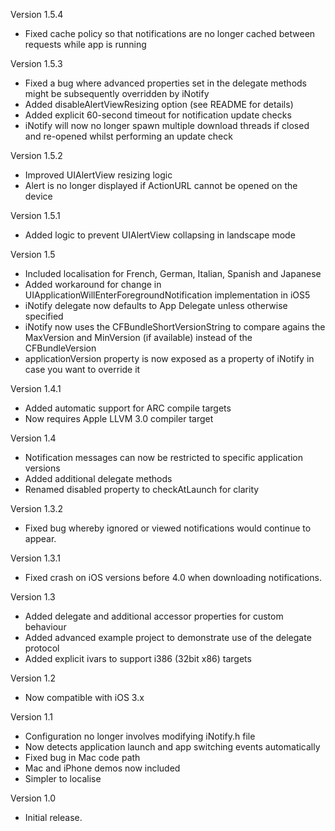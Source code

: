 Version 1.5.4

- Fixed cache policy so that notifications are no longer cached between requests while app is running

Version 1.5.3

- Fixed a bug where advanced properties set in the delegate methods might be subsequently overridden by iNotify
- Added disableAlertViewResizing option (see README for details)
- Added explicit 60-second timeout for notification update checks
- iNotify will now no longer spawn multiple download threads if closed and re-opened whilst performing an update check

Version 1.5.2

- Improved UIAlertView resizing logic
- Alert is no longer displayed if ActionURL cannot be opened on the device

Version 1.5.1

- Added logic to prevent UIAlertView collapsing in landscape mode

Version 1.5

- Included localisation for French, German, Italian, Spanish and Japanese
- Added workaround for change in UIApplicationWillEnterForegroundNotification implementation in iOS5
- iNotify delegate now defaults to App Delegate unless otherwise specified
- iNotify now uses the CFBundleShortVersionString to compare agains the MaxVersion and MinVersion (if available) instead of the CFBundleVersion
- applicationVersion property is now exposed as a property of iNotify in case you want to override it

Version 1.4.1

- Added automatic support for ARC compile targets
- Now requires Apple LLVM 3.0 compiler target

Version 1.4

- Notification messages can now be restricted to specific application versions
- Added additional delegate methods
- Renamed disabled property to checkAtLaunch for clarity

Version 1.3.2

- Fixed bug whereby ignored or viewed notifications would continue to appear.

Version 1.3.1

- Fixed crash on iOS versions before 4.0 when downloading notifications.

Version 1.3

- Added delegate and additional accessor properties for custom behaviour
- Added advanced example project to demonstrate use of the delegate protocol
- Added explicit ivars to support i386 (32bit x86) targets

Version 1.2

- Now compatible with iOS 3.x

Version 1.1

- Configuration no longer involves modifying iNotify.h file
- Now detects application launch and app switching events automatically
- Fixed bug in Mac code path
- Mac and iPhone demos now included
- Simpler to localise

Version 1.0

- Initial release.